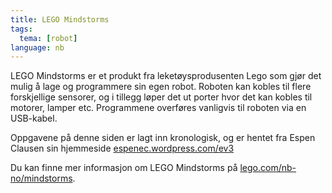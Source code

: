 ```yaml
---
title: LEGO Mindstorms
tags:
  tema: [robot]
language: nb
---
```


LEGO Mindstorms er et produkt fra leketøysprodusenten Lego som gjør det mulig å lage og programmere
sin egen robot. Roboten kan kobles til flere forskjellige sensorer, og i tillegg løper det ut porter
hvor det kan kobles til motorer, lamper etc. Programmene overføres vanligvis til roboten via en USB-kabel.

Oppgavene på denne siden er lagt inn kronologisk, og er hentet fra Espen Clausen sin hjemmeside [espenec.wordpress.com/ev3](https://espenec.wordpress.com/ev3)

Du kan finne mer informasjon om LEGO Mindstorms på [lego.com/nb-no/mindstorms](http://www.lego.com/nb-no/mindstorms).
